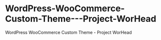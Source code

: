 # WordPress-WooCommerce-Custom-Theme---Project-WorHead
WordPress WooCommerce Custom Theme - Project WorHead
